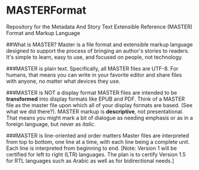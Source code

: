 MASTERFormat
============

Repository for the Metadata And Story Text Extensible Reference (MASTER) Format and Markup Language

##What is MASTER?
Master is a file format and extensible markup language designed to support the process of bringing an author's stories to readers. It's simple to learn, easy to use, and focused on people, not technology.

###MASTER is plain text.
Specifically, all MASTER files are UTF-8. For humans, that means you can write in your favorite editor and share files with anyone, no matter what devices they use.

###MASTER is NOT a display format
MASTER files are intended to be **transformed** into display formats like EPUB and PDF. Think of a MASTER file as the master file upon which all of your display formats are based. (See what we did there?). MASTER markup is **descriptive**, not presentational. That means you might mark a bit of dialogue as needing emphasis or as in a foreign language, but never as *italic*. 

###MASTER is line-oriented and order matters
Master files are interpreted from top to bottom, one line at a time, with each line being a complete unit. Each line is interpreted from beginning to end. [Note: Version 1 will be certified for left to right (LTR) languages. The plan is to certify Version 1.5 for RTL languages such as Arabic as well as for bidirectional needs.] 
